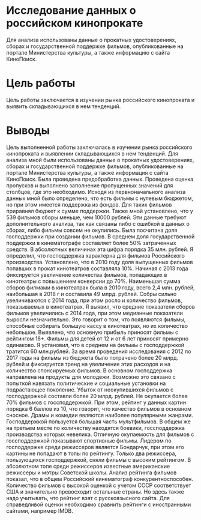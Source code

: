 # Исследование данных о российском кинопрокате

Для анализа использованы данные о прокатных удостоверениях, сборах и государственной поддержке фильмов, опубликованные на портале Министерства культуры, а также информацию с сайта КиноПоиск.

# Цель работы

Цель работы заключается в изучении рынка российского кинопроката и выявить складывающихся в нем тенденций.

# Выводы

Цель выполненной работы заключалась в изучении рынка российского кинопроката и выявлении складывающихся в нем тенденций. Для анализа мной были использованы данные о прокатных удостоверениях, сборах и государственной поддержке фильмов, опубликованные на портале Министерства культуры, а также информация с сайта КиноПоиск. Была проведена предобработка данных. Проведена оценка пропусков и выполнено заполнение пропущенных значений для столбцов, где это необходимо. 
Исходя из первноначального анализа данных мной было определено, что есть фильмы с нулевым бюджетом, но при этом имеется поддержка из фондов. Для таких фильмов приравнял бюджет к сумме поддержки. Также мной установлено, что у 539 фильмов сборы меньше, чем 10000 рублей. Эти данные требуют дополнительного анализа, так как связаны либо с ошибкой в данных о сборах, либо фильмы совсем не окупились. Была посчитана доля господдержки при создании фильмов. В среднем доля государственной поддержки в кинематографе составляет более 50% затраченных средств. В абсолютных величинах эта цифра порядка 35 млн. рублей. Я определил, что господдержка характерна для фильмов Российского производства. 
Установлено, что в 2010 году доля выпущенных фильмов попавших в прокат кинотеатров составляла 10%. Начиная с 2013 года фиксируется увеличение количества фильмов, попадающих в кинотеатры с повышением конверсии до 70%. Наименьшая сумма сборов филмами в кинотеатрах была в 2010 году, всего 2,4 млн. рублей, наибольшая в 2018 г и составила 49 млрд. рублей. Собры сильно увеличиваются с 2014 года, при этом росло и количество фильмов, показываемых в кинотеатрах.
Я выявил, что средние показатели сборов фильмов увеличились с 2014 года, при этом медианные показатели выросли незначительно. Это говорит о том, что появляются фильмы, способные собирать большую кассу в кинотеатрах, но их количество небольшое. Выявлено, что основную прибыль приносят фильмы с рейтингом 16+. Фильмы для детей от 12 и от 6 лет приносят примерно одинаково. 
Я установил, что в среднем на фильмы с господдержкой тратится 60 млн.рублей. За время проведения исследования с 2012 по 2017 годы на фильмы из бюджета было потрачено более 20 млрд. рублей и фиксируется тренд на увеличение этих расходов и на количество спонсируемых фильмов. В основном господдержка направлена на продукты для молодежи. Возможно это связано с попыткой навязать политические и социальные установки на подрастающее поколение. Убыток от неокупившихся фильмов с господдержкой составли более 20 млрд. рублей. Не окупается более 70% фильмов с госсподдержкой. При этом, рейтинг у данных картин порядка 6 баллов из 10, что говорит, что качество фильмов в основном сносное. Драмы и комедии являются наиболее популярными жанрами. Господдержкой пользуется большая часть мультфильмов. В общем же на третьем месте по количеству находятся боевики, госсподдержка производства которых невелика. Отличную окупаемость для фильмов с госсподдержкой показывают спортивные фильмы. Лидером по господдержке среди режиссеров является Бондарчук, при этом его картины не попадают в топы по рейтингу. Только два режиссера, пользующихся господдержкой, сняли фильмы с высоким рейтингом. 
В абсолютном топе среди режиссеров известные американские режиссеры и мэтры Советской школы. Анализ рейтинга фильмов показал, что в общем Российский кинематограф конкурентноспособен. Количество фильмов с высокой оценкой с учетом СССР соответствует США и значительно превосходит остальные страны. Но здесь также надо учитывать, что рейтинг взят с русскоязысного сайта. Для справедливой оценки необходимо сравнить рейтинги с иностранными сайтами, например IMDB.
